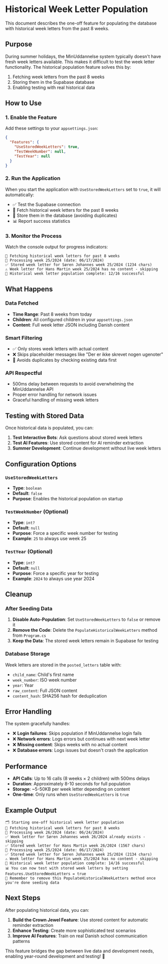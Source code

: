 # Historical Week Letter Population

This document describes the one-off feature for populating the database with historical week letters from the past 8 weeks.

## Purpose

During summer holidays, the MinUddannelse system typically doesn't have fresh week letters available. This makes it difficult to test the week letter functionality. The historical population feature solves this by:

1. Fetching week letters from the past 8 weeks
2. Storing them in the Supabase database
3. Enabling testing with real historical data

## How to Use

### 1. Enable the Feature

Add these settings to your `appsettings.json`:

```json
{
  "Features": {
    "UseStoredWeekLetters": true,
    "TestWeekNumber": null,
    "TestYear": null
  }
}
```

### 2. Run the Application

When you start the application with `UseStoredWeekLetters` set to `true`, it will automatically:

- ✅ Test the Supabase connection
- 📅 Fetch historical week letters for the past 8 weeks
- 💾 Store them in the database (avoiding duplicates)
- 📊 Report success statistics

### 3. Monitor the Process

Watch the console output for progress indicators:

```
📅 Fetching historical week letters for past 8 weeks
📆 Processing week 25/2024 (date: 06/17/2024)
✅ Stored week letter for Søren Johannes week 25/2024 (1234 chars)
⚠️ Week letter for Hans Martin week 25/2024 has no content - skipping
🎉 Historical week letter population complete: 12/16 successful
```

## What Happens

### Data Fetched
- **Time Range**: Past 8 weeks from today
- **Children**: All configured children in your `appsettings.json`
- **Content**: Full week letter JSON including Danish content

### Smart Filtering
- ✅ Only stores week letters with actual content
- ❌ Skips placeholder messages like "Der er ikke skrevet nogen ugenoter"
- 🔄 Avoids duplicates by checking existing data first

### API Respectful
- 500ms delay between requests to avoid overwhelming the MinUddannelse API
- Proper error handling for network issues
- Graceful handling of missing week letters

## Testing with Stored Data

Once historical data is populated, you can:

1. **Test Interactive Bots**: Ask questions about stored week letters
2. **Test AI Features**: Use stored content for AI reminder extraction
3. **Summer Development**: Continue development without live week letters

## Configuration Options

### `UseStoredWeekLetters`
- **Type**: `boolean`
- **Default**: `false`
- **Purpose**: Enables the historical population on startup

### `TestWeekNumber` (Optional)
- **Type**: `int?`
- **Default**: `null`
- **Purpose**: Force a specific week number for testing
- **Example**: `25` to always use week 25

### `TestYear` (Optional)
- **Type**: `int?`
- **Default**: `null`
- **Purpose**: Force a specific year for testing
- **Example**: `2024` to always use year 2024

## Cleanup

### After Seeding Data

1. **Disable Auto-Population**: Set `UseStoredWeekLetters` to `false` or remove it
2. **Remove the Code**: Delete the `PopulateHistoricalWeekLetters` method from `Program.cs`
3. **Keep the Data**: The stored week letters remain in Supabase for testing

### Database Storage

Week letters are stored in the `posted_letters` table with:
- `child_name`: Child's first name
- `week_number`: ISO week number
- `year`: Year
- `raw_content`: Full JSON content
- `content_hash`: SHA256 hash for deduplication

## Error Handling

The system gracefully handles:
- ❌ **Login failures**: Skips population if MinUddannelse login fails
- ❌ **Network errors**: Logs errors but continues with next week letter
- ❌ **Missing content**: Skips weeks with no actual content
- ❌ **Database errors**: Logs issues but doesn't crash the application

## Performance

- **API Calls**: Up to 16 calls (8 weeks × 2 children) with 500ms delays
- **Duration**: Approximately 8-10 seconds for full population
- **Storage**: ~5-50KB per week letter depending on content
- **One-time**: Only runs when `UseStoredWeekLetters` is `true`

## Example Output

```
🗂️ Starting one-off historical week letter population
📅 Fetching historical week letters for past 8 weeks
📆 Processing week 26/2024 (date: 06/24/2024)
✅ Week letter for Søren Johannes week 26/2024 already exists - skipping
✅ Stored week letter for Hans Martin week 26/2024 (1567 chars)
📆 Processing week 25/2024 (date: 06/17/2024)
✅ Stored week letter for Søren Johannes week 25/2024 (2134 chars)
⚠️ Week letter for Hans Martin week 25/2024 has no content - skipping
🎉 Historical week letter population complete: 14/16 successful
📊 You can now test with stored week letters by setting Features.UseStoredWeekLetters = true
🔧 Remember to remove this PopulateHistoricalWeekLetters method once you're done seeding data
```

## Next Steps

After populating historical data, you can:

1. **Build the Crown Jewel Feature**: Use stored content for automatic reminder extraction
2. **Enhance Testing**: Create more sophisticated test scenarios
3. **Improve AI Features**: Train on real Danish school communication patterns

This feature bridges the gap between live data and development needs, enabling year-round development and testing! 🚀